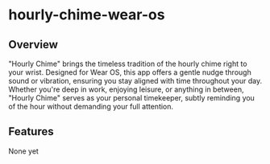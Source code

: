 # hourly-chime-wear-os

## Overview
"Hourly Chime" brings the timeless tradition of the hourly chime right to your wrist. Designed for Wear OS, this app offers a gentle nudge through sound or vibration, ensuring you stay aligned with time throughout your day. Whether you're deep in work, enjoying leisure, or anything in between, "Hourly Chime" serves as your personal timekeeper, subtly reminding you of the hour without demanding your full attention.

## Features
None yet
<!---
Customizable Chimes: Choose from a variety of sounds or opt for a silent vibration to mark the passing of each hour.
Do Not Disturb Compatibility: Integrates seamlessly with your device's Do Not Disturb settings to silence chimes when you need uninterrupted focus or rest.
Battery Efficient: Designed to have minimal impact on battery life, enabling you to keep track of time all day long.
User-Friendly Interface: Simple and intuitive UI for easy customization of your hourly alerts.
Adaptable Notifications: Tailor notification settings to fit your daily schedule, ensuring you only receive chimes when they're most beneficial to you.
Getting Started
Install "Hourly Chime": Download and install the app from the Google Play Store directly onto your Wear OS device.
Customize Your Experience: Open the app and navigate through the settings to select your preferred chime sound or vibration pattern.
Set Your Preferences: Adjust the notification schedule to match your lifestyle, choosing when to activate or silence the hourly chimes.
Enjoy Timely Reminders: Wear your device throughout the day and experience discreet notifications on the hour, every hour.
Contribution
"Hourly Chime" is an open-source project, and contributions are warmly welcomed. Whether you're looking to fix bugs, add new features, or improve the app's usability, your input is valuable. Check out our contribution guidelines for more information on how to get involved.
-->



